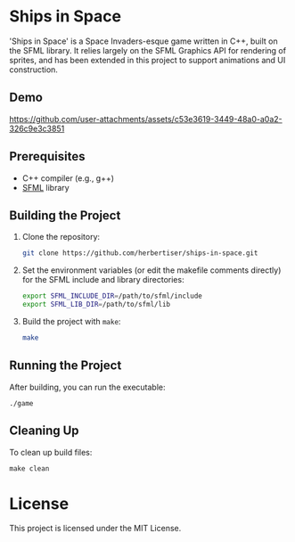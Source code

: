 # Ships in Space
'Ships in Space' is a Space Invaders-esque game written in C++, built on the SFML library. It relies largely on the SFML Graphics API for rendering of sprites, and has been extended in this project to support animations and UI construction.

## Demo


https://github.com/user-attachments/assets/c53e3619-3449-48a0-a0a2-326c9e3c3851

## Prerequisites

- C++ compiler (e.g., g++)
- [SFML](https://www.sfml-dev.org/download.php) library

## Building the Project

1. Clone the repository:
    ```sh
    git clone https://github.com/herbertiser/ships-in-space.git
    ```

2. Set the environment variables (or edit the makefile comments directly) for the SFML include and library directories:
    ```sh
    export SFML_INCLUDE_DIR=/path/to/sfml/include
    export SFML_LIB_DIR=/path/to/sfml/lib
    ```

3. Build the project with `make`:
    ```sh
    make
    ```

## Running the Project

After building, you can run the executable:

    ./game

## Cleaning Up

To clean up build files:

    make clean





# License
This project is licensed under the MIT License.
